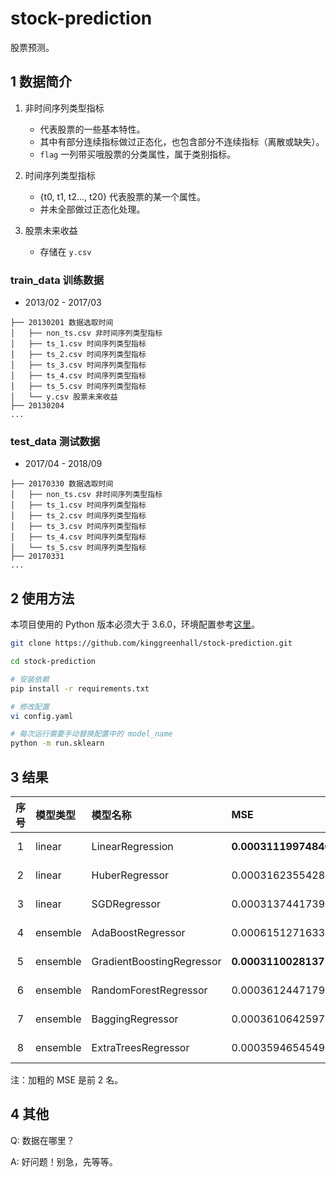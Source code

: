 # stock-prediction

股票预测。

## 1 数据简介

1. 非时间序列类型指标
    - 代表股票的一些基本特性。
    - 其中有部分连续指标做过正态化，也包含部分不连续指标（离散或缺失）。
    - `flag` 一列带买哦股票的分类属性，属于类别指标。

2. 时间序列类型指标
    - {t0, t1, t2..., t20} 代表股票的某一个属性。
    - 并未全部做过正态化处理。

3. 股票未来收益
    - 存储在 `y.csv`

### train_data 训练数据

- 2013/02 - 2017/03

```
├── 20130201 数据选取时间
│   ├── non_ts.csv 非时间序列类型指标
│   ├── ts_1.csv 时间序列类型指标
│   ├── ts_2.csv 时间序列类型指标
│   ├── ts_3.csv 时间序列类型指标
│   ├── ts_4.csv 时间序列类型指标
│   ├── ts_5.csv 时间序列类型指标
│   └── y.csv 股票未来收益
├── 20130204
...
```

### test_data 测试数据

- 2017/04 - 2018/09

```
├── 20170330 数据选取时间
│   ├── non_ts.csv 非时间序列类型指标
│   ├── ts_1.csv 时间序列类型指标
│   ├── ts_2.csv 时间序列类型指标
│   ├── ts_3.csv 时间序列类型指标
│   ├── ts_4.csv 时间序列类型指标
│   └── ts_5.csv 时间序列类型指标
├── 20170331
...
```

## 2 使用方法

本项目使用的 Python 版本必须大于 3.6.0，环境配置参考[这里](https://www.v2ai.cn/linux/2018/04/29/LX-2.html)。

```bash
git clone https://github.com/kinggreenhall/stock-prediction.git

cd stock-prediction

# 安装依赖
pip install -r requirements.txt

# 修改配置
vi config.yaml

# 每次运行需要手动替换配置中的 model_name
python -m run.sklearn
```

## 3 结果

| 序号 | 模型类型 | 模型名称 | MSE | 日期 |
| :-: | :- | :- | :- | :- |
| 1 | linear | LinearRegression | **0.0003111997484069403** | 2018.11.25 23:23 |
| 2 | linear | HuberRegressor | 0.00031623554288487003 | 2018.11.26 01:35 |
| 3 | linear | SGDRegressor | 0.0003137441739156157 | 2018.11.26 01:36 |
| 4 | ensemble | AdaBoostRegressor | 0.0006151271633934587 | 2018.11.26 01:20 |
| 5 | ensemble | GradientBoostingRegressor | **0.0003110028137168617** | 2018.11.26 01:21 |
| 6 | ensemble | RandomForestRegressor | 0.00036124471790637946 | 2018.11.26 01:33 |
| 7 | ensemble | BaggingRegressor | 0.00036106425975312523 | 2018.11.26 01:48 |
| 8 | ensemble | ExtraTreesRegressor | 0.00035946545498117974 | 2018.11.26 01:34 |

注：加粗的 MSE 是前 2 名。

## 4 其他

Q: 数据在哪里？

A: 好问题！别急，先等等。
